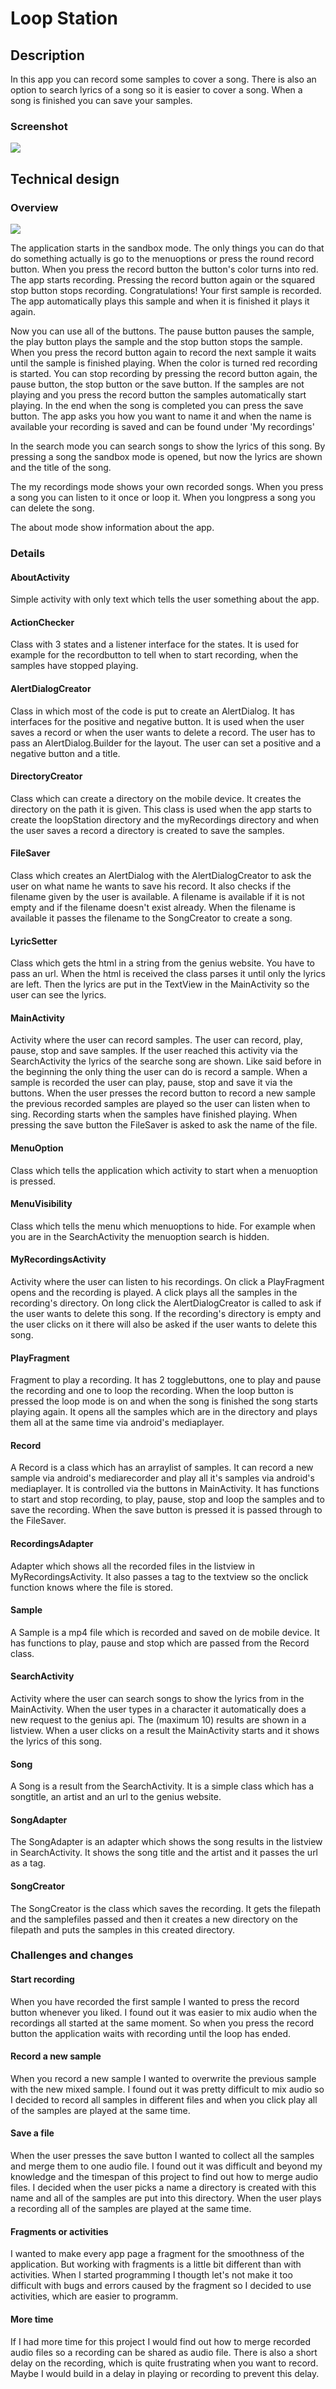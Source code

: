 # Loop Station

## Description

In this app you can record some samples to cover a song. There is also an option to search lyrics of a song so it is easier to cover a song.
When a song is finished you can save your samples.

### Screenshot

![](https://github.com/suitendaal/finalProject/blob/master/doc/screenshots/WhatsApp%20Image%202018-01-30%20at%2013.44.58%20(5).jpeg)

## Technical design

### Overview

![](https://github.com/suitendaal/finalProject/blob/master/doc/FinalReport.jpg)

The application starts in the sandbox mode. The only things you can do that do something actually is go to the menuoptions or press the round record button.
When you press the record button the button's color turns into red. The app starts recording. Pressing the record button again or the squared stop button stops recording.
Congratulations! Your first sample is recorded. The app automatically plays this sample and when it is finished it plays it again.

Now you can use all of the buttons. The pause button pauses the sample, the play button plays the sample and the stop button stops the sample.
When you press the record button again to record the next sample it waits until the sample is finished playing. 
When the color is turned red recording is started. You can stop recording by pressing the record button again, the pause button, the stop button or the save button.
If the samples are not playing and you press the record button the samples automatically start playing.
In the end when the song is completed you can press the save button. The app asks you how you want to name it and when the name is available your recording is saved and can be found under 'My recordings'

In the search mode you can search songs to show the lyrics of this song. By pressing a song the sandbox mode is opened, but now the lyrics are shown and the title of the song.

The my recordings mode shows your own recorded songs. When you press a song you can listen to it once or loop it. When you longpress a song you can delete the song.

The about mode show information about the app.

### Details

#### AboutActivity

Simple activity with only text which tells the user something about the app.

#### ActionChecker

Class with 3 states and a listener interface for the states. It is used for example for the recordbutton to tell when to start recording, when the samples have stopped playing.

#### AlertDialogCreator

Class in which most of the code is put to create an AlertDialog. It has interfaces for the positive and negative button. It is used when the user saves a record or when the user wants to delete a record. The user has to pass an AlertDialog.Builder for the layout. The user can set a positive and a negative button and a title.

#### DirectoryCreator

Class which can create a directory on the mobile device. It creates the directory on the path it is given. This class is used when the app starts to create the loopStation directory and the myRecordings directory and when the user saves a record a directory is created to save the samples.

#### FileSaver

Class which creates an AlertDialog with the AlertDialogCreator to ask the user on what name he wants to save his record. It also checks if the filename given by the user is available. A filename is available if it is not empty and if the filename doesn't exist already.
When the filename is available it passes the filename to the SongCreator to create a song.

#### LyricSetter

Class which gets the html in a string from the genius website. You have to pass an url. When the html is received the class parses it until only the lyrics are left. Then the lyrics are put in the TextView in the MainActivity so the user can see the lyrics.

#### MainActivity

Activity where the user can record samples. The user can record, play, pause, stop and save samples. If the user reached this activity via the SearchActivity the lyrics of the searche song are shown.
Like said before in the beginning the only thing the user can do is record a sample. When a sample is recorded the user can play, pause, stop and save it via the buttons.
When the user presses the record button to record a new sample the previous recorded samples are played so the user can listen when to sing. Recording starts when the samples have finished playing.
When pressing the save button the FileSaver is asked to ask the name of the file.

#### MenuOption

Class which tells the application which activity to start when a menuoption is pressed.

#### MenuVisibility

Class which tells the menu which menuoptions to hide. For example when you are in the SearchActivity the menuoption search is hidden.

#### MyRecordingsActivity

Activity where the user can listen to his recordings. On click a PlayFragment opens and the recording is played. A click plays all the samples in the recording's directory.
On long click the AlertDialogCreator is called to ask if the user wants to delete this song.
If the recording's directory is empty and the user clicks on it there will also be asked if the user wants to delete this song.

#### PlayFragment

Fragment to play a recording. It has 2 togglebuttons, one to play and pause the recording and one to loop the recording. 
When the loop button is pressed the loop mode is on and when the song is finished the song starts playing again.
It opens all the samples which are in the directory and plays them all at the same time via android's mediaplayer.

#### Record

A Record is a class which has an arraylist of samples. It can record a new sample via android's mediarecorder and play all it's samples via android's mediaplayer.
It is controlled via the buttons in MainActivity. It has functions to start and stop recording, to play, pause, stop and loop the samples and to save the recording.
When the save button is pressed it is passed through to the FileSaver.

#### RecordingsAdapter

Adapter which shows all the recorded files in the listview in MyRecordingsActivity. It also passes a tag to the textview so the onclick function knows where the file is stored.

#### Sample

A Sample is a mp4 file which is recorded and saved on de mobile device. It has functions to play, pause and stop which are passed from the Record class.

#### SearchActivity

Activity where the user can search songs to show the lyrics from in the MainActivity. When the user types in a character it automatically does a new request to the genius api.
The (maximum 10) results are shown in a listview. When a user clicks on a result the MainActivity starts and it shows the lyrics of this song.

#### Song

A Song is a result from the SearchActivity. It is a simple class which has a songtitle, an artist and an url to the genius website.

#### SongAdapter

The SongAdapter is an adapter which shows the song results in the listview in SearchActivity. It shows the song title and the artist and it passes the url as a tag.

#### SongCreator

The SongCreator is the class which saves the recording. It gets the filepath and the samplefiles passed and then it creates a new directory on the filepath and puts the samples in this created directory.

### Challenges and changes

#### Start recording

When you have recorded the first sample I wanted to press the record button whenever you liked. I found out it was easier to mix audio when the recordings all started at the same moment. So when you press the record button the application waits with recording until the loop has ended.

#### Record a new sample

When you record a new sample I wanted to overwrite the previous sample with the new mixed sample. I found out it was pretty difficult to mix audio so I decided to record all samples in different files and when you click play all of the samples are played at the same time.

#### Save a file

When the user presses the save button I wanted to collect all the samples and merge them to one audio file. I found out it was difficult and beyond my knowledge and the timespan of this project to find out how to merge audio files. I decided when the user picks a name a directory is created with this name and all of the samples are put into this directory. When the user plays a recording all of the samples are played at the same time.

#### Fragments or activities

I wanted to make every app page a fragment for the smoothness of the application. But working with fragments is a little bit different than with activities. When I started programming I thougth let's not make it too difficult with bugs and errors caused by the fragment so I decided to use activities, which are easier to programm.

#### More time

If I had more time for this project I would find out how to merge recorded audio files so a recording can be shared as audio file. There is also a short delay on the recording, which is quite frustrating when you want to record. Maybe I would build in a delay in playing or recording to prevent this delay.
